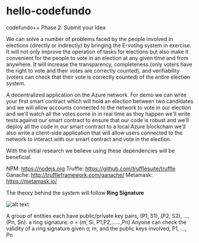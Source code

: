 # hello-codefundo
codefundo++ Phase 2:  Submit your Idea

We can solve a number of problems faced by the people involved in elections (directly or indirectly) by bringing the E-voting system in exercise. It will not only improve the operation of tasks for elections but also make it convenient for the people to vote in an election at any given time and from anywhere. It will increase the transparency, completeness (only voters have the right to vote and their votes are correctly counted), and verifiability (voters can check that their vote is correctly counted) of the entire election system.

A decentralized application on the Azure network. For demo we can write your first smart contract which will hold an election between two candidates and we will allow accounts connected to the network to vote in our election and we'll watch all the votes come in in real time as they happen we'll write tests against our smart contract to ensure that our code is robust and we'll deploy all the code in our smart contract to a local Azure blockchain we'll also write a client-side application that will allow users connected to the network to interact with our smart contract and vote in the election.

With the initial research we believe using these dependencies will be beneficial.

NPM: https://nodejs.org
Truffle: https://github.com/trufflesuite/truffle
Ganache: http://truffleframework.com/ganache/
Metamask: https://metamask.io/

The theory behind the system will follow __Ring Signature__

![alt text](https://upload.wikimedia.org/wikipedia/commons/3/34/Ring-signature.svg)

A group of entities each have public/private key pairs, (P1, S1), (P2, S2), ..., (Pn, Sn).
a ring signature: σ = (m, Si, P1,P2,……,Pn)
Anyone can check the validity of a ring signature given σ, m, and the public keys involved, P1, ..., Pn
